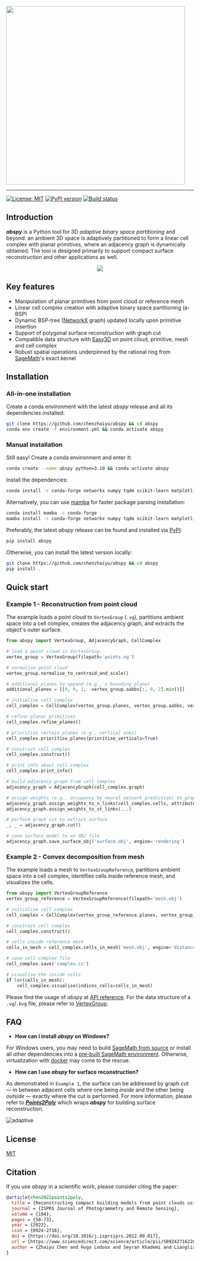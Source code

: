 <img src="https://raw.githubusercontent.com/chenzhaiyu/abspy/main/docs/source/_static/images/logo.png" width="480"/>

-----------
[![License: MIT](https://img.shields.io/badge/License-MIT-yellow.svg)](https://opensource.org/licenses/MIT) [![PyPI version](https://img.shields.io/pypi/v/abspy)](https://pypi.python.org/pypi/abspy/) [![Build status](https://readthedocs.org/projects/abspy/badge/)](https://abspy.readthedocs.io/en/latest/)

## Introduction

***abspy*** is a Python tool for 3D *adaptive binary space partitioning* and beyond: an ambient 3D space is adaptively partitioned to form a linear cell complex with planar primitives, where an adjacency graph is dynamically obtained. The tool is designed primarily to support compact surface reconstruction and other applications as well.

<div align="center" width="480">
  <img src="https://raw.githubusercontent.com/chenzhaiyu/abspy/main/docs/source/_static/images/animation.gif"><br>
</div>

## Key features

* Manipulation of planar primitives from point cloud or reference mesh
* Linear cell complex creation with adaptive binary space partitioning (a-BSP)
* Dynamic BSP-tree ([NetworkX](https://networkx.org/) graph) updated locally upon primitive insertion
* Support of polygonal surface reconstruction with graph cut
* Compatible data structure with [Easy3D](https://github.com/LiangliangNan/Easy3D) on point cloud, primitive, mesh and cell complex
* Robust spatial operations underpinned by the rational ring from [SageMath](https://www.sagemath.org/)'s exact kernel

## Installation

### All-in-one installation

Create a conda environment with the latest *abspy* release and all its dependencies installed:

```bash
git clone https://github.com/chenzhaiyu/abspy && cd abspy
conda env create -f environment.yml && conda activate abspy
```

### Manual installation

Still easy! Create a conda environment and enter it: 

```bash
conda create --name abspy python=3.10 && conda activate abspy
```

Install the dependencies:

```bash
conda install -c conda-forge networkx numpy tqdm scikit-learn matplotlib colorlog scipy trimesh rtree pyglet sage=10.0 
```

Alternatively, you can use [mamba](https://github.com/mamba-org/mamba) for faster package parsing installation:

```bash
conda install mamba -c conda-forge
mamba install -c conda-forge networkx numpy tqdm scikit-learn matplotlib colorlog scipy trimesh rtree pyglet sage=10.0 
```

Preferably, the latest *abspy* release can be found and installed via [PyPI](https://pypi.org/project/abspy/):

```bash
pip install abspy
```

Otherwise, you can install the latest version locally:

```bash
git clone https://github.com/chenzhaiyu/abspy && cd abspy
pip install .
```

## Quick start

### Example 1 - Reconstruction from point cloud

The example loads a point cloud to `VertexGroup` (`.vg`), partitions ambient space into a cell complex, creates the adjacency graph, and extracts the object's outer surface.

```python
from abspy import VertexGroup, AdjacencyGraph, CellComplex

# load a point cloud in VertexGroup 
vertex_group = VertexGroup(filepath='points.vg')

# normalise point cloud
vertex_group.normalise_to_centroid_and_scale()

# additional planes to append (e.g., a bounding plane)
additional_planes = [[0, 0, 1, -vertex_group.aabbs[:, 0, 2].min()]]

# initialise cell complex
cell_complex = CellComplex(vertex_group.planes, vertex_group.aabbs, vertex_group.obbs, vertex_group.points_grouped, build_graph=True, additional_planes=additional_planes)

# refine planar primitives
cell_complex.refine_planes()

# prioritise certain planes (e.g., vertical ones)
cell_complex.prioritise_planes(prioritise_verticals=True)

# construct cell complex 
cell_complex.construct()

# print info about cell complex
cell_complex.print_info()

# build adjacency graph from cell complex
adjacency_graph = AdjacencyGraph(cell_complex.graph)

# assign weights (e.g., occupancy by neural network prediction) to graph 
adjacency_graph.assign_weights_to_n_links(cell_complex.cells, attribute='area_overlap', factor=0.001, cache_interfaces=True)
adjacency_graph.assign_weights_to_st_links(...)

# perform graph cut to extract surface
_, _ = adjacency_graph.cut()

# save surface model to an OBJ file
adjacency_graph.save_surface_obj('surface.obj', engine='rendering')
```

### Example 2 - Convex decomposition from mesh

The example loads a mesh to `VertexGroupReference`, partitions ambient space into a cell complex, identifies cells inside reference mesh, and visualizes the cells.

```python
from abspy import VertexGroupReference
vertex_group_reference = VertexGroupReference(filepath='mesh.obj')

# initialise cell complex
cell_complex = CellComplex(vertex_group_reference.planes, vertex_group_reference.aabbs, vertex_group_reference.obbs, build_graph=True)

# construct cell complex 
cell_complex.construct()

# cells inside reference mesh
cells_in_mesh = cell_complex.cells_in_mesh('mesh.obj', engine='distance')

# save cell complex file
cell_complex.save('complex.cc')

# visualise the inside cells
if len(cells_in_mesh):
    cell_complex.visualise(indices_cells=cells_in_mesh)
```

Please find the usage of *abspy* at [API reference](https://abspy.readthedocs.io/en/latest/api.html). For the data structure of a `.vg`/`.bvg` file, please refer to [VertexGroup](https://abspy.readthedocs.io/en/latest/vertexgroup.html).


## FAQ

* **How can I install *abspy* on Windows?**

For Windows users, you may need to build [SageMath from source](https://doc.sagemath.org/html/en/installation/source.html) or install all other dependencies into a [pre-built SageMath environment](https://doc.sagemath.org/html/en/installation/binary.html). Otherwise, virtualization with [docker](https://www.docker.com/) may come to the rescue.

* **How can I use *abspy* for surface reconstruction?**

As demonstrated in `Example 1`, the surface can be addressed by graph cut &mdash; in between adjacent cells where one being *inside* and the other being *outside* &mdash; exactly where the cut is performed. For more information, please refer to ***[Points2Poly](https://github.com/chenzhaiyu/points2poly)*** which wraps ***abspy*** for building surface reconstruction.

![adaptive](https://raw.githubusercontent.com/chenzhaiyu/abspy/main/docs/source/_static/images/surface.png)


## License

[MIT](https://raw.githubusercontent.com/chenzhaiyu/abspy/main/LICENSE)

## Citation

If you use *abspy* in a scientific work, please consider citing the paper:

```bibtex
@article{chen2022points2poly,
  title = {Reconstructing compact building models from point clouds using deep implicit fields},
  journal = {ISPRS Journal of Photogrammetry and Remote Sensing},
  volume = {194},
  pages = {58-73},
  year = {2022},
  issn = {0924-2716},
  doi = {https://doi.org/10.1016/j.isprsjprs.2022.09.017},
  url = {https://www.sciencedirect.com/science/article/pii/S0924271622002611},
  author = {Zhaiyu Chen and Hugo Ledoux and Seyran Khademi and Liangliang Nan}
}
```
